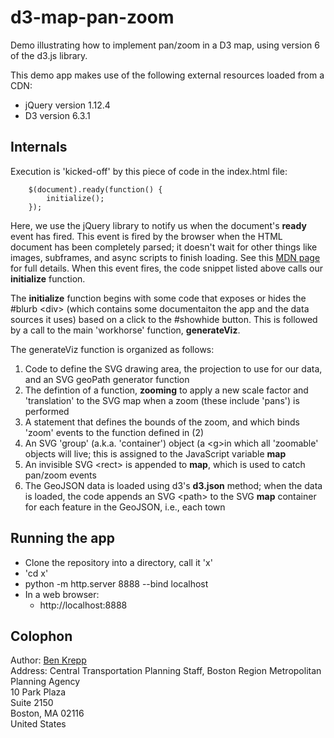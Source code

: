 # d3-map-pan-zoom
Demo illustrating how to implement pan/zoom in a D3 map, using version 6 of the d3.js library.

This demo app makes use of the following external resources loaded from a CDN:
* jQuery version 1.12.4
* D3 version 6.3.1

## Internals
Execution is 'kicked-off' by this piece of code in the index.html file:
```
	$(document).ready(function() {
		initialize();	
	});	
```
Here, we use the jQuery library to notify us when the document's __ready__ event has fired.
This event is fired by the browser when  the HTML document has been completely parsed; 
it doesn't wait for other things like images, subframes, and async scripts to finish loading.
See this [MDN page](https://developer.mozilla.org/en-US/docs/Web/API/Window/DOMContentLoaded_event) for full details.
When this event fires, the code snippet listed above calls our __initialize__ function.

The __initialize__ function begins with some code that exposes or hides the #blurb \<div\> \(which contains
some documentaiton the app and the data sources it uses\) based on a click to the #showhide button.
This is followed by a call to the main 'workhorse' function, __generateViz__.

The generateViz function is organized as follows:
1. Code to define the SVG drawing area, the projection to use for our data, 
   and an SVG geoPath generator function
2. The defintion of a function, __zooming__ to apply a new scale factor and 'translation'
   to the SVG map when a zoom (these include 'pans') is performed
3. A statement that defines the bounds of the zoom, and which binds 'zoom' events
   to the function defined in \(2\)
4. An SVG 'group' (a.k.a. 'container') object (a \<g\>in which all 'zoomable' objects will live;
   this is assigned to the JavaScript variable __map__
5. An invisible SVG \<rect\> is appended to __map__, which is used to catch pan/zoom events
6. The GeoJSON data is loaded using d3's __d3.json__ method; when the data is loaded,
   the code appends an SVG \<path\> to the SVG __map__ container for each feature in the
   GeoJSON, i.e., each town

## Running the app
* Clone the repository into a directory, call it 'x'
* 'cd x'
* python -m http.server 8888 --bind localhost
* In a web browser:
  * http://localhost:8888

## Colophon
Author: [Ben Krepp](mailto:bkrepp@ctps.org)  
Address: Central Transportation Planning Staff, Boston Region Metropolitan Planning Agency  
10 Park Plaza  
Suite 2150  
Boston, MA 02116  
United States